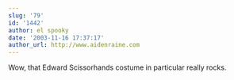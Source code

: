 ```yaml
---
slug: '79'
id: '1442'
author: el spooky
date: '2003-11-16 17:37:17'
author_url: http://www.aidenraine.com
---
```

Wow, that Edward Scissorhands costume in particular really rocks.
